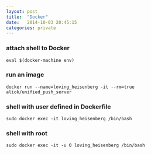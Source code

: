 ```yaml
---
layout: post
title:  "Docker"
date:   2014-10-03 20:45:15
categories: private
---
```

### attach shell to Docker

    eval $(docker-machine env)


### run an image

    docker run --name=loving_heisenberg -it --rm=true aliok/unified_push_server

###  shell with user defined in Dockerfile

    sudo docker exec -it loving_heisenberg /bin/bash

###  shell with root

    sudo docker exec -it -u 0 loving_heisenberg /bin/bash